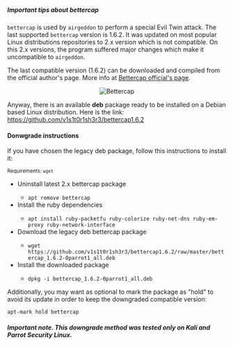 ##### Important tips about bettercap

`bettercap` is used by `airgeddon` to perform a special Evil Twin attack. The last supported `bettercap` version is 1.6.2. It was updated on most popular Linux distributions repositories to 2.x version which is not compatible. On this 2.x versions, the program suffered major changes which make it uncompatible to `airgeddon`.

The last compatible version (1.6.2) can be downloaded and compiled from the official author's page. More info at [Bettercap official's page].

<p align="center">
	<img src="https://raw.githubusercontent.com/v1s1t0r1sh3r3/airgeddon/master/imgs/wiki/bettercap_logo.png" title="Bettercap"/>
</p>

Anyway, there is an available **deb** package ready to be installed on a Debian based Linux distribution. Here is the link: https://github.com/v1s1t0r1sh3r3/bettercap1.6.2

#### Donwgrade instructions

If you have chosen the legacy deb package, follow this instructions to install it:

<sub>Requirements: <code>wget</code></sub>
<ul>
	<li>Uninstall latest 2.x bettercap package</li>
	<ul>
		<li><code>apt remove bettercap</code></li>
	</ul>
	<li>Install the ruby dependencies</li>
	<ul>
		<li><code>apt install ruby-packetfu ruby-colorize ruby-net-dns ruby-em-proxy ruby-network-interface</code></li>
	</ul>
	<li>Download the legacy deb bettercap package</li>
	<ul>
		<li><code>wget https://github.com/v1s1t0r1sh3r3/bettercap1.6.2/raw/master/bettercap_1.6.2-0parrot1_all.deb</code></li>
	</ul>
	<li>Install the downloaded package</li>
	<ul>
		<li><code>dpkg -i bettercap_1.6.2-0parrot1_all.deb</code></li>
	</ul>
</ul>

Additionally, you may want as optional to mark the package as "hold" to avoid its update in order to keep the downgraded compatible version:

`apt-mark hold bettercap`

##### Important note. This downgrade method was tested only on Kali and Parrot Security Linux.

[Bettercap official's page]: https://www.bettercap.org/